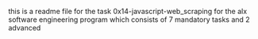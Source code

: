 this is a readme file for the task 0x14-javascript-web_scraping for the alx software engineering program which consists of 7 mandatory tasks and 2 advanced
